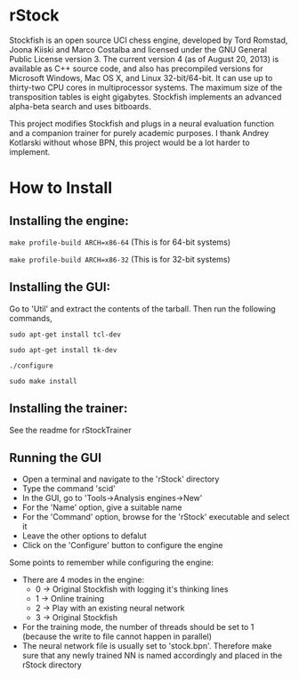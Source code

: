 rStock
======

Stockfish is an open source UCI chess engine, developed by Tord Romstad, Joona Kiiski and Marco Costalba and licensed under the GNU General Public License version 3. The current version 4 (as of August 20, 2013) is available as C++ source code, and also has precompiled versions for Microsoft Windows, Mac OS X, and Linux 32-bit/64-bit. It can use up to thirty-two CPU cores in multiprocessor systems. The maximum size of the transposition tables is eight gigabytes. Stockfish implements an advanced alpha-beta search and uses bitboards.

This project modifies Stockfish and plugs in a neural evaluation function and a companion trainer for purely academic purposes. I thank Andrey Kotlarski without whose BPN, this project would be a lot harder to implement.

How to Install
==============
Installing the engine:
----------------------
`make profile-build ARCH=x86-64`   (This is for 64-bit systems)

`make profile-build ARCH=x86-32`    (This is for 32-bit systems)

Installing the GUI:
------------------
Go to 'Util' and extract the contents of the tarball. Then run the following commands,

`sudo apt-get install tcl-dev`

`sudo apt-get install tk-dev`

`./configure`

`sudo make install`

Installing the trainer:
-----------------------
See the readme for rStockTrainer

Running the GUI
---------------
- Open a terminal and navigate to the 'rStock' directory
- Type the command 'scid'
- In the GUI, go to 'Tools->Analysis engines->New'
- For the 'Name' option, give a suitable name
- For the 'Command' option, browse for the 'rStock' executable and select it
- Leave the other options to defalut
- Click on the 'Configure' button to configure the engine

Some points to remember while configuring the engine:
- There are 4 modes in the engine: 
  - 0 -> Original Stockfish with logging it's thinking lines 
  - 1 -> Online training
  - 2 -> Play with an existing neural network
  - 3 -> Original Stockfish
- For the training mode, the number of threads should be set to 1 (because the write to file cannot happen in parallel)
- The neural network file is usually set to 'stock.bpn'. Therefore make sure that any newly trained NN is named accordingly and placed in the rStock directory

